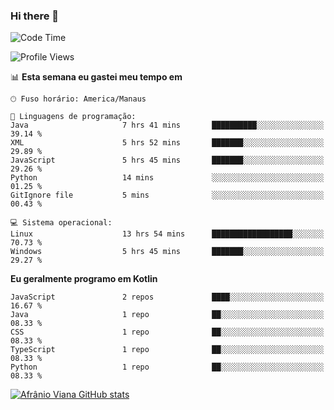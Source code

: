 ### Hi there 👋

<!--
**afranio-viana/afranio-viana** is a ✨ _special_ ✨ repository because its `README.md` (this file) appears on your GitHub profile.

Here are some ideas to get you started:

- 🔭 I’m currently working on ...
- 🌱 I’m currently learning ...
- 👯 I’m looking to collaborate on ...
- 🤔 I’m looking for help with ...
- 💬 Ask me about ...
- 📫 How to reach me: ...
- 😄 Pronouns: ...
- ⚡ Fun fact: ...
-->
<!--START_SECTION:waka-->
![Code Time](http://img.shields.io/badge/Code%20Time-113%20hrs%2058%20mins-blue)

![Profile Views](http://img.shields.io/badge/Visualizac%C3%B5es%20do%20perfil-3-blue)

📊 **Esta semana eu gastei meu tempo em** 

```text
🕑︎ Fuso horário: America/Manaus

💬 Linguagens de programação: 
Java                     7 hrs 41 mins       ██████████░░░░░░░░░░░░░░░   39.14 % 
XML                      5 hrs 52 mins       ███████░░░░░░░░░░░░░░░░░░   29.89 % 
JavaScript               5 hrs 45 mins       ███████░░░░░░░░░░░░░░░░░░   29.26 % 
Python                   14 mins             ░░░░░░░░░░░░░░░░░░░░░░░░░   01.25 % 
GitIgnore file           5 mins              ░░░░░░░░░░░░░░░░░░░░░░░░░   00.43 % 

💻 Sistema operacional: 
Linux                    13 hrs 54 mins      ██████████████████░░░░░░░   70.73 % 
Windows                  5 hrs 45 mins       ███████░░░░░░░░░░░░░░░░░░   29.27 % 
```

**Eu geralmente programo em Kotlin** 

```text
JavaScript               2 repos             ████░░░░░░░░░░░░░░░░░░░░░   16.67 % 
Java                     1 repo              ██░░░░░░░░░░░░░░░░░░░░░░░   08.33 % 
CSS                      1 repo              ██░░░░░░░░░░░░░░░░░░░░░░░   08.33 % 
TypeScript               1 repo              ██░░░░░░░░░░░░░░░░░░░░░░░   08.33 % 
Python                   1 repo              ██░░░░░░░░░░░░░░░░░░░░░░░   08.33 % 
```




<!--END_SECTION:waka-->
[![Afrânio Viana GitHub stats](https://github-readme-stats.vercel.app/api?username=afranio-viana)](https://github.com/anuraghazra/github-readme-stats)
